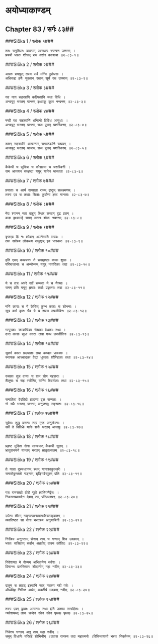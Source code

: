 अयोध्याकाण्डम्
===============================


## Chapter 83  / सर्गः ८३##


###Slōka 1 / श्लोक १###


    ततः समुत्थितः काल्यम् आस्थाय स्यन्दन उत्तमम् ।
    प्रययौ भरतः शीघ्रम् राम दर्शन कान्क्षया ॥२-८३-१॥


###Slōka 2 / श्लोक २###


    अग्रतः प्रययुस् तस्य सर्वे मन्त्रि पुरोधसः ।
    अधिरुह्य हयैः युक्तान् रथान् सूर्य रथ उपमान् ॥२-८३-२॥


###Slōka 3 / श्लोक ३###


    नव नाग सहस्राणि कल्पितानि यथा विधि ।
    अन्वयुर् भरतम् यान्तम् इक्ष्वाकु कुल नन्दनम् ॥२-८३-३॥


###Slōka 4 / श्लोक ४###


    षष्ठी रथ सहस्राणि धन्विनो विविध आयुधाः ।
    अन्वयुर् भरतम् यान्तम् राज पुत्रम् यशस्विनम् ॥२-८३-४॥


###Slōka 5 / श्लोक ५###


    शतम् सहस्राणि अश्वानाम् समारूढानि राघवम् ।
    अन्वयुर् भरतम् यान्तम् राज पुत्रम् यशस्विनम् ॥२-८३-५॥


###Slōka 6 / श्लोक ६###


    कैकेयी च सुमित्रा च कौसल्या च यशस्विनी ।
    राम आनयन सम्हृष्टा ययुर् यानेन भास्वता ॥२-८३-६॥


###Slōka 7 / श्लोक ७###


    प्रयाताः च आर्य सम्घाता रामम् द्रष्टुम् सलक्ष्मणम् ।
    तस्य एव च कथाः चित्राः कुर्वाणा हृष्ट मानसाः ॥२-८३-७॥


###Slōka 8 / श्लोक ८###


    मेघ श्यामम् महा बाहुम् स्थिर सत्त्वम् दृढ व्रतम् ।
    कदा द्रक्ष्यामहे रामम् जगतः शोक नाशनम् ॥२-८३-८॥


###Slōka 9 / श्लोक ९###


    दृष्टएव हि नः शोकम् अपनेष्यति राघवः ।
    तमः सर्वस्य लोकस्य समुद्यन्न् इव भास्करः ॥२-८३-९॥


###Slōka 10 / श्लोक १०###


    इति एवम् कथयन्तः ते सम्प्रहृष्टाः कथाः शुभाः ।
    परिष्वजानाः च अन्योन्यम् ययुर् नागरिकाः तदा ॥२-८३-१०॥


###Slōka 11 / श्लोक ११###


    ये च तत्र अपरे सर्वे सम्मता ये च नैगमाः ।
    रामम् प्रति ययुर् हृष्टाः सर्वाः प्रकृतयः तदा ॥२-८३-११॥


###Slōka 12 / श्लोक १२###


    मणि काराः च ये केचित् कुम्भ काराः च शोभनाः ।
    सूत्र कर्म कृतः चैव ये च शस्त्र उपजीविनः ॥२-८३-१२॥


###Slōka 13 / श्लोक १३###


    मायूरकाः क्राकचिका रोचका वेधकाः तथा ।
    दन्त काराः सुधा काराः तथा गन्ध उपजीविनः ॥२-८३-१३॥


###Slōka 14 / श्लोक १४###


    सुवर्ण काराः प्रख्याताः तथा कम्बल धावकाः ।
    स्नापक आच्चादका वैद्या धूपकाः शौण्डिकाः तथा ॥२-८३-१४॥


###Slōka 15 / श्लोक १५###


    रजकाः तुन्न वायाः च ग्राम घोष महत्तराः ।
    शैलूषाः च सह स्त्रीभिर् यान्ति कैवर्तकाः तथा ॥२-८३-१५॥


###Slōka 16 / श्लोक १६###


    समाहिता वेदविदो ब्राह्मणा वृत्त सम्मताः ।
    गो रथैः भरतम् यान्तम् अनुजग्मुः सहस्रशः ॥२-८३-१६॥


###Slōka 17 / श्लोक १७###


    सुवेषाः शुद्ध वसनाः ताम्र मृष्ट अनुलेपनाः ।
    सर्वे ते विविधैः यानैः शनैः भरतम् अन्वयुः ॥२-८३-१७॥


###Slōka 18 / श्लोक १८###


    प्रहृष्ट मुदिता सेना सान्वयात् कैकयी सुतम् ।
    भ्रातुरानयने यान्तम् भरतम् भ्रातृवत्सलम् ॥२-८३-१८॥


###Slōka 19 / श्लोक १९###


    ते गत्वा दूरमध्वानम् रथम् यानाश्वकुञ्जरैः ।
    समासेदुस्ततो गङ्गाम् शृङ्गिबेरपुरम् प्रति ॥२-८३-१९॥


###Slōka 20 / श्लोक २०###


    यत्र रामसखो वीरो गुहो ज्ञातिगणैर्वृतः ।
    निवसत्यप्रमादेन देशम् तम् परिपालयन् ॥२-८३-२०॥


###Slōka 21 / श्लोक २१###


    उपेत्य तीरम् गङ्गायाश्चक्रमाकैरलङ्कतम् ।
    व्यवतिष्ठत सा सेना भरतस्य अनुयायिनी ॥२-८३-२१॥


###Slōka 22 / श्लोक २२###


    निरीक्ष्य अनुगताम् सेनाम् ताम् च गन्गाम् शिव उदकाम् ।
    भरतः सचिवान् सर्वान् अब्रवीद् वाक्य कोविदः ॥२-८३-२२॥


###Slōka 23 / श्लोक २३###


    निवेशयत मे सैन्यम् अभिप्रायेण सर्वशः ।
    विश्रान्तः प्रतरिष्यामः श्वैदानीम् महा नदीम् ॥२-८३-२३॥


###Slōka 24 / श्लोक २४###


    दातुम् च तावद् इच्चामि स्वर् गतस्य मही पतेः ।
    और्ध्वदेह निमित्त अर्थम् अवतीर्य उदकम् नदीम् ॥२-८३-२४॥


###Slōka 25 / श्लोक २५###


    तस्य एवम् ब्रुवतः अमात्याः तथा इति उक्त्वा समाहिताः ।
    न्यवेशयम्स् तामः चन्देन स्वेन स्वेन पृथक् पृथक् ॥२-८३-२५॥


###Slōka 26 / श्लोक २६###


    निवेश्य गन्गाम् अनु ताम् महा नदीम् ।
    चमूम् विधानैः परिबर्ह शोभिनीम् ।उवास रामस्य तदा महात्मनो ।विचिन्तयानो भरतः निवर्तनम् ॥२-८३-२६॥



